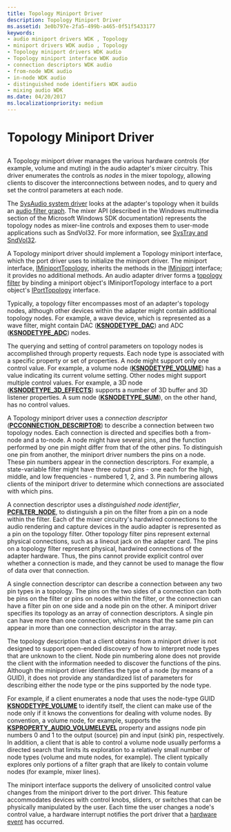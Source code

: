 ```yaml
---
title: Topology Miniport Driver
description: Topology Miniport Driver
ms.assetid: 3e0b797e-2fa5-499b-a465-0f51f5433177
keywords:
- audio miniport drivers WDK , Topology
- miniport drivers WDK audio , Topology
- Topology miniport drivers WDK audio
- Topology miniport interface WDK audio
- connection descriptors WDK audio
- from-node WDK audio
- in-node WDK audio
- distinguished node identifiers WDK audio
- mixing audio WDK
ms.date: 04/20/2017
ms.localizationpriority: medium
---
```


# Topology Miniport Driver


## <span id="topology_miniport_driver"></span><span id="TOPOLOGY_MINIPORT_DRIVER"></span>


A Topology miniport driver manages the various hardware controls (for example, volume and muting) in the audio adapter's mixer circuitry. This driver enumerates the controls as *nodes* in the mixer topology, allowing clients to discover the interconnections between nodes, and to query and set the control parameters at each node.

The [SysAudio system driver](kernel-mode-wdm-audio-components.md#sysaudio_system_driver) looks at the adapter's topology when it builds an [audio filter graph](audio-filter-graphs.md). The mixer API (described in the Windows multimedia section of the Microsoft Windows SDK documentation) represents the topology nodes as mixer-line controls and exposes them to user-mode applications such as SndVol32. For more information, see [SysTray and SndVol32](systray-and-sndvol32.md).

A Topology miniport driver should implement a Topology miniport interface, which the port driver uses to initialize the miniport driver. The miniport interface, [IMiniportTopology](https://docs.microsoft.com/windows-hardware/drivers/ddi/portcls/nn-portcls-iminiporttopology), inherits the methods in the [IMiniport](https://docs.microsoft.com/windows-hardware/drivers/ddi/portcls/nn-portcls-iminiport) interface; it provides no additional methods. An audio adapter driver forms a [topology filter](topology-filters.md) by binding a miniport object's IMiniportTopology interface to a port object's [IPortTopology](https://docs.microsoft.com/windows-hardware/drivers/ddi/portcls/nn-portcls-iporttopology) interface.

Typically, a topology filter encompasses most of an adapter's topology nodes, although other devices within the adapter might contain additional topology nodes. For example, a wave device, which is represented as a wave filter, might contain DAC ([**KSNODETYPE\_DAC**](https://docs.microsoft.com/windows-hardware/drivers/audio/ksnodetype-dac)) and ADC ([**KSNODETYPE\_ADC**](https://docs.microsoft.com/windows-hardware/drivers/audio/ksnodetype-adc)) nodes.

The querying and setting of control parameters on topology nodes is accomplished through property requests. Each node type is associated with a specific property or set of properties. A node might support only one control value. For example, a volume node ([**KSNODETYPE\_VOLUME**](https://docs.microsoft.com/windows-hardware/drivers/audio/ksnodetype-volume)) has a value indicating its current volume setting. Other nodes might support multiple control values. For example, a 3D node ([**KSNODETYPE\_3D\_EFFECTS**](https://docs.microsoft.com/windows-hardware/drivers/audio/ksnodetype-3d-effects)) supports a number of 3D buffer and 3D listener properties. A sum node ([**KSNODETYPE\_SUM**](https://docs.microsoft.com/windows-hardware/drivers/audio/ksnodetype-sum)), on the other hand, has no control values.

A Topology miniport driver uses a *connection descriptor* ([**PCCONNECTION\_DESCRIPTOR**](https://docs.microsoft.com/previous-versions/windows/hardware/drivers/ff537688(v=vs.85))) to describe a connection between two topology nodes. Each connection is directed and specifies both a from-node and a to-node. A node might have several pins, and the function performed by one pin might differ from that of the other pins. To distinguish one pin from another, the miniport driver numbers the pins on a node. These pin numbers appear in the connection descriptors. For example, a state-variable filter might have three output pins - one each for the high, middle, and low frequencies - numbered 1, 2, and 3. Pin numbering allows clients of the miniport driver to determine which connections are associated with which pins.

A connection descriptor uses a *distinguished node identifier*, [**PCFILTER\_NODE**](https://docs.microsoft.com/previous-versions/ff537695(v=vs.85)), to distinguish a pin on the filter from a pin on a node within the filter. Each of the mixer circuitry's hardwired connections to the audio rendering and capture devices in the audio adapter is represented as a pin on the topology filter. Other topology filter pins represent external physical connections, such as a lineout jack on the adapter card. The pins on a topology filter represent physical, hardwired connections of the adapter hardware. Thus, the pins cannot provide explicit control over whether a connection is made, and they cannot be used to manage the flow of data over that connection.

A single connection descriptor can describe a connection between any two pin types in a topology. The pins on the two sides of a connection can both be pins on the filter or pins on nodes within the filter, or the connection can have a filter pin on one side and a node pin on the other. A miniport driver specifies its topology as an array of connection descriptors. A single pin can have more than one connection, which means that the same pin can appear in more than one connection descriptor in the array.

The topology description that a client obtains from a miniport driver is not designed to support open-ended discovery of how to interpret node types that are unknown to the client. Node pin numbering alone does not provide the client with the information needed to discover the functions of the pins. Although the miniport driver identifies the type of a node (by means of a GUID), it does not provide any standardized list of parameters for describing either the node type or the pins supported by the node type.

For example, if a client enumerates a node that uses the node-type GUID [**KSNODETYPE\_VOLUME**](https://docs.microsoft.com/windows-hardware/drivers/audio/ksnodetype-volume) to identify itself, the client can make use of the node only if it knows the conventions for dealing with volume nodes. By convention, a volume node, for example, supports the [**KSPROPERTY\_AUDIO\_VOLUMELEVEL**](https://docs.microsoft.com/windows-hardware/drivers/audio/ksproperty-audio-volumelevel) property and assigns node pin numbers 0 and 1 to the output (source) pin and input (sink) pin, respectively. In addition, a client that is able to control a volume node usually performs a directed search that limits its exploration to a relatively small number of node types (volume and mute nodes, for example). The client typically explores only portions of a filter graph that are likely to contain volume nodes (for example, mixer lines).

The miniport interface supports the delivery of unsolicited control value changes from the miniport driver to the port driver. This feature accommodates devices with control knobs, sliders, or switches that can be physically manipulated by the user. Each time the user changes a node's control value, a hardware interrupt notifies the port driver that a [hardware event](hardware-events.md) has occurred.

 

 




